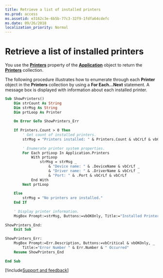 ```yaml
---
title: Retrieve a list of installed printers
ms.prod: access
ms.assetid: e3162c3e-6b5b-77c3-32f9-1fdfa64cdefc
ms.date: 09/26/2018
localization_priority: Normal
---
```



# Retrieve a list of installed printers

You use the **[Printers](../../../api/Access.Application.Printers.md)** property of the **[Application](../../../api/Access.Application.md)** object to return the **[Printers](../../../api/Access.Printers.md)** collection.

The following procedure illustrates how to enumerate through each **Printer** object in the **Printers** collection by using a **For Each…Next** statement. A message box is displayed with information about each installed printer.

```vb
Sub ShowPrinters() 
    Dim strCount As String 
    Dim strMsg As String 
    Dim prtLoop As Printer 
     
    On Error GoTo ShowPrinters_Err 
 
    If Printers.Count > 0 Then 
        ' Get count of installed printers. 
        strMsg = "Printers installed: " & Printers.Count & vbCrLf & vbCrLf 
     
        ' Enumerate printer system properties. 
        For Each prtLoop In Application.Printers 
            With prtLoop 
                strMsg = strMsg _ 
                    & "Device name: " & .DeviceName & vbCrLf _ 
                    & "Driver name: " & .DriverName & vbCrLf _ 
                    & "Port: " & .Port & vbCrLf & vbCrLf 
            End With 
        Next prtLoop 
     
    Else 
        strMsg = "No printers are installed." 
    End If 
     
    ' Display printer information. 
    MsgBox Prompt:=strMsg, Buttons:=vbOKOnly, Title:="Installed Printers" 
     
ShowPrinters_End: 
    Exit Sub 
     
ShowPrinters_Err: 
    MsgBox Prompt:=Err.Description, Buttons:=vbCritical & vbOKOnly, _ 
        Title:="Error Number " & Err.Number & " Occurred" 
    Resume ShowPrinters_End 
     
End Sub
```

[!include[Support and feedback](~/includes/feedback-boilerplate.md)]
